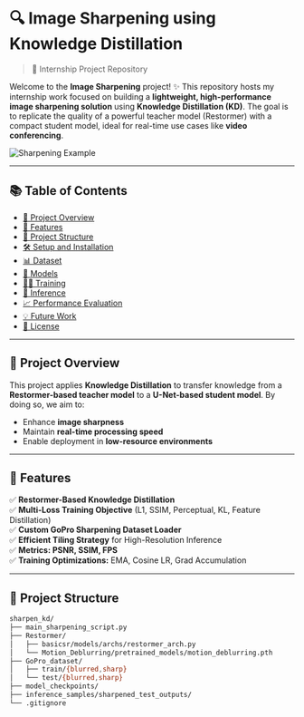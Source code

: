 # 🔍 Image Sharpening using Knowledge Distillation

> 🚀 Internship Project Repository  


Welcome to the **Image Sharpening** project! ✨ This repository hosts my internship work focused on building a **lightweight, high-performance image sharpening solution** using **Knowledge Distillation (KD)**. The goal is to replicate the quality of a powerful teacher model (Restormer) with a compact student model, ideal for real-time use cases like **video conferencing**.

![Sharpening Example](https://user-images.githubusercontent.com/12345678/placeholder-image.png) <!-- Replace with actual image link -->

---

## 📚 Table of Contents

- [🚀 Project Overview](#project-overview)
- [🌟 Features](#features)
- [📁 Project Structure](#project-structure)
- [🛠️ Setup and Installation](#setup-and-installation)
- [📊 Dataset](#dataset)
- [🧠 Models](#models)
- [🏋️‍♀️ Training](#training)
- [🚀 Inference](#inference)
- [📈 Performance Evaluation](#performance-evaluation)
- [💡 Future Work](#future-work)
- [📄 License](#license)

---

## 🚀 Project Overview

This project applies **Knowledge Distillation** to transfer knowledge from a **Restormer-based teacher model** to a **U-Net-based student model**. By doing so, we aim to:
- Enhance **image sharpness**
- Maintain **real-time processing speed**
- Enable deployment in **low-resource environments**

---

## 🌟 Features

✅ **Restormer-Based Knowledge Distillation**  
✅ **Multi-Loss Training Objective** (L1, SSIM, Perceptual, KL, Feature Distillation)  
✅ **Custom GoPro Sharpening Dataset Loader**  
✅ **Efficient Tiling Strategy** for High-Resolution Inference  
✅ **Metrics: PSNR, SSIM, FPS**  
✅ **Training Optimizations:** EMA, Cosine LR, Grad Accumulation

---

## 📁 Project Structure

```bash
sharpen_kd/
├── main_sharpening_script.py
├── Restormer/
│   ├── basicsr/models/archs/restormer_arch.py
│   └── Motion_Deblurring/pretrained_models/motion_deblurring.pth
├── GoPro_dataset/
│   ├── train/{blurred,sharp}
│   └── test/{blurred,sharp}
├── model_checkpoints/
├── inference_samples/sharpened_test_outputs/
└── .gitignore
